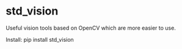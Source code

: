 # std_vision
Useful vision tools based on OpenCV which are more easier to use.

Install: pip install std_vision